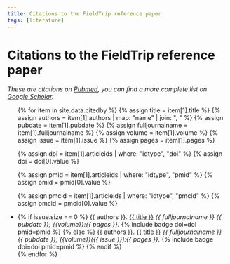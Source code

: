 ```yaml
---
title: Citations to the FieldTrip reference paper
tags: [literature]
---
```


# Citations to the FieldTrip reference paper

_These are citations on [Pubmed](https://pubmed.ncbi.nlm.nih.gov/21253357), you can find a more complete list on [Google Scholar](https://scholar.google.com/scholar?cites=3328911510682538425&scisbd=1)._

<ul>
{% for item in site.data.citedby %}
  {% assign title = item[1].title %}
  {% assign authors = item[1].authors | map: "name"  | join: ", " %}
  {% assign pubdate = item[1].pubdate %}
  {% assign fulljournalname = item[1].fulljournalname %}
  {% assign volume = item[1].volume %}
  {% assign issue = item[1].issue %}
  {% assign pages = item[1].pages %}

  {% assign doi = item[1].articleids | where: "idtype", "doi" %}
  {% assign doi = doi[0].value %}

  {% assign pmid = item[1].articleids | where: "idtype", "pmid" %}
  {% assign pmid = pmid[0].value %}

  {% assign pmcid = item[1].articleids | where: "idtype", "pmcid" %}
  {% assign pmcid = pmcid[0].value %}

  <li>
  {% if issue.size == 0 %}
    {{ authors }}. <a href="https://doi.org/{{ doi }}">{{ title }}</a> <em>{{ fulljournalname }} {{ pubdate }}; {{volume}}:{{ pages }}.</em> {% include badge doi=doi pmid=pmid %}
  {% else %}
    {{ authors }}. <a href="https://doi.org/{{ doi }}">{{ title }}</a> <em>{{ fulljournalname }} {{ pubdate }}; {{volume}}({{ issue }}):{{ pages }}.</em> {% include badge doi=doi pmid=pmid %}
  {% endif %}
  </li>
{% endfor %}
</ul>
